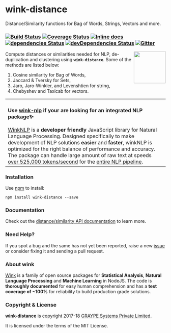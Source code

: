 # wink-distance

Distance/Similarity functions for Bag of Words, Strings, Vectors and more.

### [![Build Status](https://api.travis-ci.org/winkjs/wink-distance.svg?branch=master)](https://travis-ci.org/winkjs/wink-distance) [![Coverage Status](https://coveralls.io/repos/github/winkjs/wink-distance/badge.svg?branch=master)](https://coveralls.io/github/winkjs/wink-distance?branch=master) [![Inline docs](http://inch-ci.org/github/winkjs/wink-distance.svg?branch=master)](http://inch-ci.org/github/winkjs/wink-distance) [![dependencies Status](https://david-dm.org/winkjs/wink-distance/status.svg)](https://david-dm.org/winkjs/wink-distance) [![devDependencies Status](https://david-dm.org/winkjs/wink-distance/dev-status.svg)](https://david-dm.org/winkjs/wink-distance?type=dev) [![Gitter](https://img.shields.io/gitter/room/nwjs/nw.js.svg)](https://gitter.im/winkjs/Lobby)

[<img align="right" src="https://decisively.github.io/wink-logos/logo-title.png" width="100px" >](http://wink.org.in/)

Compute distances or similarities needed for NLP, de-duplication and clustering using **`wink-distance`**. Some of the methods are listed below:

1. Cosine similarity for Bag of Words,
1. Jaccard & Tversky for Sets,
1. Jaro, Jaro-Winkler, and Levenshtien for string,
1. Chebyshev and Taxicab for vectors.

<table><tr><td>
    <h4>Use <a href="https://github.com/winkjs/wink-nlp">wink-nlp</a> if your are looking for an integrated NLP package✨</h4>
    <a href="https://github.com/winkjs/wink-nlp">WinkNLP</a> is a <b>developer friendly</b> JavaScript library for Natural Language Processing. Designed specifically to make development of NLP solutions <b>easier</b> and <b>faster</b>, winkNLP is optimized for the right balance of performance and accuracy. The package can handle large amount of raw text at speeds <a href="https://github.com/winkjs/wink-nlp#speed--accuracy">over 525,000 tokens/second</a> for the <a href="https://winkjs.org/wink-nlp/processing-pipeline.html">entire NLP pipeline</a>.
</td></tr></table>

### Installation

Use [npm](https://www.npmjs.com/package/wink-distance) to install:

    npm install wink-distance --save


### Documentation
Check out the [distance/similarity API documentation](http://wink.org.in/wink-distance/) to learn more.

### Need Help?

If you spot a bug and the same has not yet been reported, raise a new [issue](https://github.com/winkjs/wink-distance/issues) or consider fixing it and sending a pull request.

### About wink
[Wink](http://winkjs.org/) is a family of open source packages for **Statistical Analysis**, **Natural Language Processing** and **Machine Learning** in NodeJS. The code is **thoroughly documented** for easy human comprehension and has a **test coverage of ~100%** for reliability to build production grade solutions.

### Copyright & License

**wink-distance** is copyright 2017-18 [GRAYPE Systems Private Limited](http://graype.in/).

It is licensed under the terms of the MIT License.
